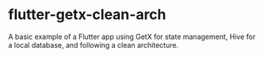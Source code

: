 # flutter-getx-clean-arch
A basic example of a Flutter app using GetX for state management, Hive for a local database, and following a clean architecture.
